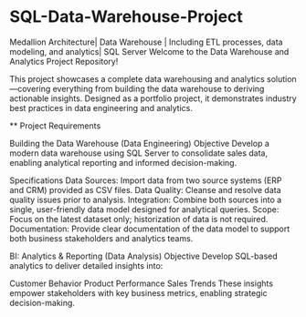 # SQL-Data-Warehouse-Project
Medallion Architecture| Data Warehouse | Including ETL processes, data modeling, and analytics| SQL Server
Welcome to the Data Warehouse and Analytics Project Repository!

This project showcases a complete data warehousing and analytics solution—covering everything from building the data warehouse to deriving actionable insights. Designed as a portfolio project, it demonstrates industry best practices in data engineering and analytics.

** Project Requirements

Building the Data Warehouse (Data Engineering)
Objective
Develop a modern data warehouse using SQL Server to consolidate sales data, enabling analytical reporting and informed decision-making.

Specifications
Data Sources: Import data from two source systems (ERP and CRM) provided as CSV files.
Data Quality: Cleanse and resolve data quality issues prior to analysis.
Integration: Combine both sources into a single, user-friendly data model designed for analytical queries.
Scope: Focus on the latest dataset only; historization of data is not required.
Documentation: Provide clear documentation of the data model to support both business stakeholders and analytics teams.

BI: Analytics & Reporting (Data Analysis)
Objective
Develop SQL-based analytics to deliver detailed insights into:

Customer Behavior
Product Performance
Sales Trends
These insights empower stakeholders with key business metrics, enabling strategic decision-making.
